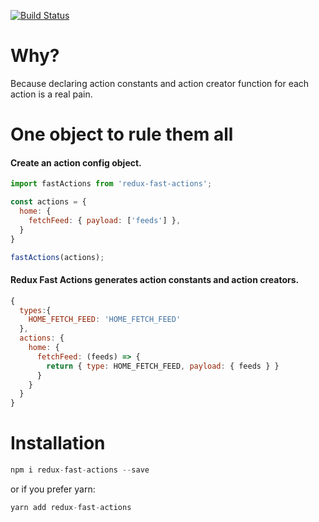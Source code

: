 [![Build Status](https://travis-ci.org/ozankasikci/redux-fast-actions.svg?branch=master)](https://travis-ci.org/ozankasikci/redux-fast-actions)
# Why?
Because declaring action constants and action creator function for each action is a real pain.

# One object to rule them all
#### Create an action config object.
```javascript
import fastActions from 'redux-fast-actions';

const actions = {
  home: {
    fetchFeed: { payload: ['feeds'] },
  }
}

fastActions(actions);
```
#### Redux Fast Actions generates action constants and action creators.
```javascript
{
  types:{
    HOME_FETCH_FEED: 'HOME_FETCH_FEED'
  },
  actions: {
    home: {
      fetchFeed: (feeds) => {
        return { type: HOME_FETCH_FEED, payload: { feeds } }
      }
    }
  }
}
```

# Installation
```javascript
npm i redux-fast-actions --save
```
or if you prefer yarn:
```javascript
yarn add redux-fast-actions
```

